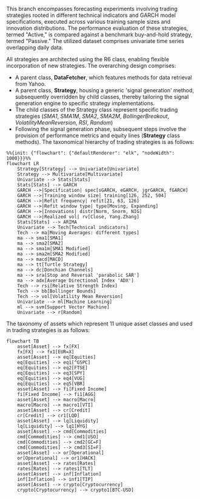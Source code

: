 This branch encompasses forecasting experiments involving trading strategies rooted in different technical indicators and GARCH model specifications, executed across various training sample sizes and innovation distributions. The performance evaluation of these strategies, termed "Active," is compared against a benchmark buy-and-hold strategy, termed "Passive." The utilized dataset comprises univariate time series overlapping daily data.

All strategies are architected using the R6 class, enabling flexible incorporation of new strategies. The overarching design comprises:

- A parent class, **DataFetcher**, which features methods for data retrieval from Yahoo.
- A parent class, **Strategy**, housing a generic 'signal generation' method, subsequently overridden by child classes, thereby tailoring the signal generation engine to specific strategy implementations.
- The child classes of the Strategy class represent specific trading strategies (*SMA1*, *SMA1M*, *SMA2*, *SMA2M*, *BollingerBreakout*, *VolatilityMeanReversion*, *RSI*, *Random*)
- Following the signal generation phase, subsequent steps involve the provision of performance metrics and equity lines (**Strategy** class methods).
The taxonomical hierarchy of trading strategies is as follows:

```mermaid
%%{init: {"flowchart": {"defaultRenderer": "elk", "nodeWidth": 1000}}}%%
flowchart LR
    Strategy[Strategy] --> Univariate[Univariate]
    Strategy --> Multivariate[Multivariate]
    Univariate --> Stats[Stats]
    Stats[Stats] --> GARCH
    GARCH -->|Specification| spec[sGARCH, eGARCH, jgrGARCH, fGARCH]
    GARCH -->|Training window size| training[126, 252, 504]
    GARCH -->|Refit frequency| refit[21, 63, 126]
    GARCH -->|Refit window type| type[Moving, Expanding]
    GARCH -->|Innovations| distr[Norm, Snorm, NIG]
    GARCH -->|Realized vol| rv[Close, Yang.Zhang]
    Stats[Stats] --> ARIMA
    Univariate --> Tech[Technical indicators]
    Tech --> ma[Moving Averages: different types]
    ma --> sma1[SMA1]
    ma --> sma2[SMA2]
    ma --> sma1m[SMA1 Modified]
    ma --> sma2m[SMA2 Modified]
    ma --> macd[MACD]
    ma --> tt[Turtle Strategy]
    ma --> dc[Donchian Channels]
    ma --> sra[Stop and Reversal 'parabolic SAR']
    ma --> adx[Average Directional Index 'ADX']
    Tech --> rsi[Relative Strength Index]
    Tech --> bb[Bollinger Bounds]
    Tech --> vol[Volatility Mean Reversion]
    Univariate --> ml[Machine Learning]
    ml --> svm[Support Vector Machine]
    Univariate --> r[Random]
```

The taxonomy of assets which represent 11 unique asset classes and used in trading strategies is as follows:

```mermaid
flowchart TB
    asset[Asset] --> fx[FX]
    fx[FX] --> fx1[EUR=X]
    asset[Asset] --> eq[Equities]
    eq[Equities] --> eq1[^GSPC]
    eq[Equities] --> eq2[FTSE]
    eq[Equities] --> eq3[SPY]
    eq[Equities] --> eq4[VUG]
    eq[Equities] --> eq5[VBR]
    asset[Asset] --> fi[Fixed Income]
    fi[Fixed Income] --> fi1[AGG]
    asset[Asset] --> macro[Macro]
    macro[Macro] --> macro1[VTI]
    asset[Asset] --> cr[Credit]
    cr[Credit] --> cr1[LQD]
    asset[Asset] --> lq[Liquidity]
    lq[Liquidity] --> lq1[HYG]
    asset[Asset] --> cmd[Commodities]
    cmd[Commodities] --> cmd1[USO]
    cmd[Commodities] --> cmd2[GC=F]
    cmd[Commodities] --> cmd3[SI=F]
    asset[Asset] --> or[Operational]
    or[Operational] --> or1[HACK]
    asset[Asset] --> rates[Rates]
    rates[Rates] --> rates1[TLT]
    asset[Asset] --> inf[Inflation]
    inf[Inflation] --> inf1[TIP]
    asset[Asset] --> crypto[Cryptocurrency]
    crypto[Cryptocurrency] --> crypto1[BTC-USD]
```